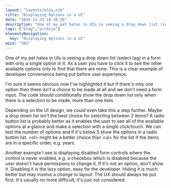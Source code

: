 ```yaml
---
layout: "layouts/blog.njk"
title: "Displaying Options in a UI"
date: "2016-11-23 18:30:26"
description: "One of my pet hates in UIs is seeing a drop down list (select tag) in a form with only a single option in it"
tags: ["blog","archive"]
eleventyNavigation:
  key: "Displaying Options in a UI"
wpid: "302"
---
```

One of my pet hates in UIs is seeing a drop down list (select tag) in a form with only a single option in it. As a user you have to click it to see the other available options only to find that there are none. This is a clear example of developer convenience being put before user experience.

I'm sure it seems obvious now I've highlighted it but if there's only one option then there isn't a choice to be made at all and we don't need a form input. The code should conditionally show the drop down list only when there is a selection to be made, more than one item.

Depending on the UI design, we could even take this a step further. Maybe a drop down list isn't the best choice for selecting between 2 items? A radio button list is probably better as it enables the user to see all of the available options at a glance and make a selection with a single click/touch. We can test the number of options and if it's below 5 show the options in a radio button list. &lt;ol&gt; might be a better choice than &lt;ul&gt; for the list if the items are in a specific order, e.g. years.

Another example I see is displaying disabled form controls where the control is never enabled, e.g. a checkbox which is disabled because the user doesn't have permissions to change it. If it's not an option, don't show it. Disabling it is the lazy option, easy for the developer. Hiding it is much better but may involve a change to layout. The UX should always be put first. It's usually no more difficult, it's just not considered.